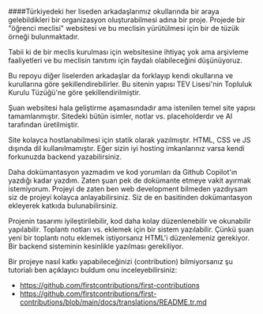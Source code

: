 ####Türkiyedeki her liseden arkadaşlarımız okullarında bir araya gelebildikleri bir organizasyon oluşturabilmesi adına bir proje. Projede bir "öğrenci meclisi" websitesi ve bu meclisin yürütülmesi için bir de tüzük örneği bulunmaktadır. 

Tabii ki de bir meclis kurulması için websitesine ihtiyaç yok ama arşivleme faaliyetleri ve bu meclisin tanıtımı için faydalı olabileceğini düşünüyoruz.

Bu repoyu diğer liselerden arkadaşlar da forklayıp kendi okullarına ve kurullarına göre şekillendirebilirler. Bu sitenin yapısı TEV <OKUL> Lisesi'nin Topluluk Kurulu Tüzüğü'ne göre şekillendirilmiştir.

Şuan websitesi hala geliştirme aşamasındadır ama istenilen temel site yapısı tamamlanmıştır. Sitedeki bütün isimler, notlar vs. placeholderdır ve AI tarafından üretilmiştir.

Site kolayca hostlanabilmesi için statik olarak yazılmıştır. HTML, CSS ve JS dışında dil kullanılmamıştır. Eğer sizin iyi hosting imkanlarınız varsa kendi forkunuzda backend yazabilirsiniz. 

Daha dokümantasyon yazmadım ve kod yorumları da Github Copilot'ın yazdığı kadar yazdım. Zaten şuan pek de dokümante etmeye vakit ayırmak istemiyorum. Projeyi de zaten ben web development bilmeden yazdıysam siz de projeyi kolayca anlayabilirsiniz. Siz de en basitinden dokümantasyon ekleyerek katkıda bulunabilirsiniz. 

Projenin tasarımı iyileştirilebilir, kod daha kolay düzenlenebilir ve okunabilir yapılabilir. Toplantı notları vs. eklemek için bir sistem yazılabilir. Çünkü şuan yeni bir toplantı notu eklemek istiyorsanız HTML'i düzenlemeniz gerekiyor. Bir backend sisteminin kesinlikle yazılması gerekiliyor.

Bir projeye nasıl katkı yapabileceğinizi (contribution) bilmiyorsanız şu tutorialı ben açıklayıcı buldum onu inceleyebilirsiniz: 
- https://github.com/firstcontributions/first-contributions
- https://github.com/firstcontributions/first-contributions/blob/main/docs/translations/README.tr.md
